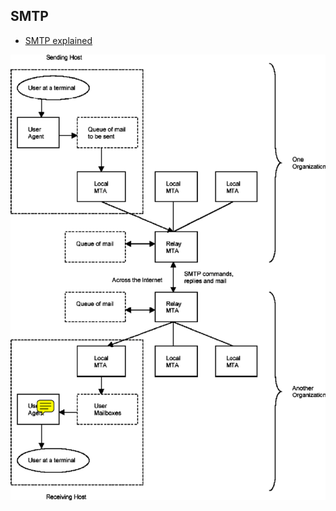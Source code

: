 ## SMTP
- [SMTP explained](https://medium.com/@mailcotservices/what-is-the-simple-mail-transfer-protocol-and-how-it-works-3e36791c8fa4)

![smtp](https://github.com/akankita06/system-design-notes/blob/main/images/smtp.png)
&nbsp;

